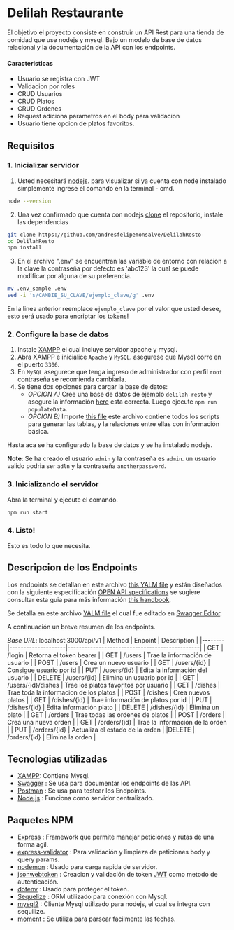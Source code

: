 # Delilah Restaurante
El objetivo el proyecto consiste en construir un API Rest para una tienda de comidad que use nodejs y mysql. Bajo un modelo de base de datos relacional y la documentación de la API con los endpoints.

#### Caracteristicas
- Usuario se registra con JWT
- Validacion por roles
- CRUD Usuarios
- CRUD Platos
- CRUD Ordenes
- Request adiciona parametros en el body para validacion
- Usuario tiene opcion de platos favoritos.

## Requisitos
### 1. Inicializar servidor
1. Usted necesitará [nodejs](https://nodejs.org). para visualizar si ya cuenta con node instalado simplemente ingrese el comando en la terminal - cmd.
```bash
node --version
```
2. Una vez confirmado que cuenta con nodejs [clone](https://git-scm.com/) el repositorio, instale las dependencias 

```bash
git clone https://github.com/andresfelipemonsalve/DelilahResto
cd DelilahResto
npm install
```
3. En el archivo ".env" se encuentran las variable de entorno con relacion a la clave la contraseña por defecto es 'abc123' la cual se puede modificar por alguna de su preferencia.
```bash
mv .env_sample .env
sed -i 's/CAMBIE_SU_CLAVE/ejemplo_clave/g' .env
```
En la linea anterior reemplace `ejemplo_clave` por el valor que usted desee, esto será usado para encriptar los tokens!

### 2. Configure la base de datos
1. Instale [XAMPP](https://www.apachefriends.org/index.html) el cual incluye servidor apache y mysql.
1. Abra XAMPP e inicialice `Apache` y `MySQL`. asegurese que Mysql corre en el puerto `3306`.
1.  En `MySQL` asegurece que tenga ingreso de administrador con perfil `root` contraseña se recomienda cambiarla.
1. Se tiene dos opciones para cargar la base de datos:
    * *OPCION A)* Cree una base de datos de ejemplo `delilah-resto` y asegure la información [here](./src/services/database/config/index.js) esta correcta. Luego ejecute `npm run populateData`.
    * *OPCION B)* Importe [this file](./src/services/database/init-config.sql) este archivo contiene todos los scripts para generar las tablas, y la relaciones entre ellas con información básica.

Hasta aca se ha configurado la base de datos y se ha instalado nodejs.

**Note**: Se ha creado el usuario  `admin` y la contraseña es `admin`. un usuario valido podria ser `adln` y la contraseña `anotherpassword`.

### 3. Inicializando el servidor
Abra la terminal y ejecute el comando.
```bash
npm run start
```
### 4. Listo!
Esto es todo lo que necesita.

## Descripcion de los Endpoints
Los endpoints se detallan en este archivo [this YALM file](./design/API/API-spec.yml) y están diseñados con la siguiente especificación [OPEN API specifications](https://swagger.io/specification/#:~:text=Introduction,or%20through%20network%20traffic%20inspection.) se sugiere consultar esta guia para más información [this handbook](https://pages.apigee.com/rs/apigee/images/api-design-ebook-2012-03.pdf).

Se detalla en este archivo [YALM file](./design/API/API-spec.yml) el cual fue editado en  [Swagger Editor](https://editor.swagger.io/#).


A continuación un breve resumen de los endpoints.

*Base URL*: localhost:3000/api/v1
| Method |       Enpoint      |                  Description                  |
|--------|--------------------|-----------------------------------------------|
|   GET  | /login             | Retorna el token bearer                       |
|   GET  | /users             | Trae la información de usuario                |
|  POST  | /users             | Crea un nuevo usuario                         |
|   GET  | /users/{id}        | Consigue usuario por id                       |
|   PUT  | /users/{id}        | Edita la información del usuario              |
| DELETE | /users/{id}        | Elimina un usuario por id                     |
|   GET  | /users/{id}/dishes | Trae los platos favoritos por usuario         |
|   GET  | /dishes            | Trae toda la informacion de los platos        |
|  POST  | /dishes            | Crea nuevos platos                            |
|   GET  | /dishes/{id}       | Trae información de platos por id             |
|   PUT  | /dishes/{id}       | Edita información plato                       |
| DELETE | /dishes/{id}       | Elimina un plato                              |
|   GET  | /orders            | Trae todas las ordenes de platos              |
|  POST  | /orders            | Crea una nueva orden                          |
|   GET  | /orders/{id}       | Trae la información de la orden               |
|   PUT  | /orders/{id}       | Actualiza el estado de la orden               |
|DELETE  | /orders/{id}       | Elimina la orden                              |


## Tecnologias utilizadas
- [XAMPP](https://www.apachefriends.org/index.html): Contiene Mysql. 
- [Swagger](https://editor.swagger.io/) : Se usa para documentar los endpoints de las API.
- [Postman](https://www.postman.com/) : Se usa para testear los Endpoints.
- [Node.js](https://nodejs.org) : Funciona como servidor centralizado.

## Paquetes NPM
- [Express](http://expressjs.com) : Framework que permite manejar peticiones y rutas de una forma agil.
- [express-validator](https://express-validator.github.io/) : Para validación y limpieza de peticiones body y query params.
- [nodemon](https://www.npmjs.com/package/nodemon) : Usado para carga rapida de servidor.
- [jsonwebtoken](https://www.npmjs.com/package/jsonwebtoken) : Creacion y validación de token [JWT](https://jwt.io) como metodo de autenticación.
- [dotenv](https://www.npmjs.com/package/dotenv) : Usado para proteger el token. 
- [Sequelize](https://www.npmjs.com/package/sequelize) : ORM utilizado para conexión con Mysql.
- [mysql2](https://www.npmjs.com/package/mysql2) : Cliente Mysql utilizado para nodejs, el cual se integra con sequilize.
- [moment](https://www.npmjs.com/package/moment) : Se utiliza para parsear facilmente las fechas.
